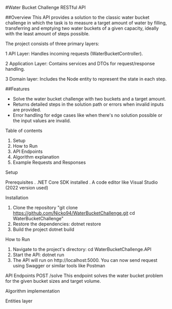 #Water Bucket Challenge RESTful API

##Overview
This API provides a solution to the classic water bucket challenge in which the task is to measure a target amount of water by filling, transferring and emptying two water buckets of a given capacity, ideally with the least amount of steps possible.

The project consists of three primary layers:

1 API Layer: Handles incoming requests (WaterBucketController).

2 Application Layer: Contains services and DTOs for request/response handling.

3 Domain layer: Includes the Node entity to represent the state in each step.


##Features
- Solve the water bucket challenge with two buckets and a target amount.
- Returns detailed steps in the solution path or errors when invalid inputs are provided.
- Error handling for edge cases like when there's no solution possible or the input values are invalid.

Table of contents
1. Setup
2. How to Run
3. API Endpoints
4. Algorithm explanation
5. Example Requests and Responses

Setup

Prerequisites
. .NET Core SDK installed
. A code editor like Visual Studio (2022 version used)

Installation
1. Clone the repository
   "git clone https://github.com/Nicko94/WaterBucketChallenge.git
   cd WaterBucketChallenge"
2. Restore the dependencies:
   dotnet restore
3. Build the project
   dotnet build

How to Run
1. Navigate to the project's directory:
   cd WaterBucketChallenge.API
2. Start the API:
   dotnet run
3. The API will run on http://localhost:5000. You can now send request using Swagger or similar tools like Postman

API Endpoints
POST /solve
This endpoint solves the water bucket problem for the given bucket sizes and target volume.



 Algorithm implementation

 Entities layer
